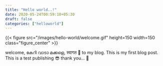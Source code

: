 ```yaml
---
title: "Hello world..!"
date: 2020-05-24T00:59:10+05:30
draft: false
categories: ["helloworld"]
---
```


{{< figure src="/images/hello-world/welcome.gif" height=150 width=150 class="figure_center" >}}

welcome, കേറി വാടാ മക്കളെ, स्वागत :pray: to my blog.
This is my first blog post.
This is a test publishing :sunglasses:
thank you... :sparkling_heart:
